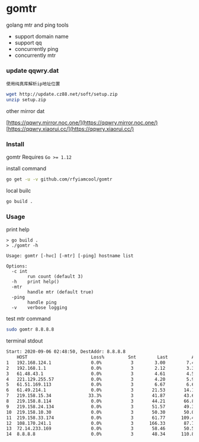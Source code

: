 # gomtr

golang mtr and ping tools

- support domain name
- support qq
- concurrently ping
- concurrently mtr

### update qqwry.dat

`使用纯真库解析ip地址位置`

```bash
wget http://update.cz88.net/soft/setup.zip
unzip setup.zip
```

other mirror dat

[https://qqwry.mirror.noc.one/](https://qqwry.mirror.noc.one/)
[https://qqwry.xiaorui.cc/](https://qqwry.xiaorui.cc/)

### Install

gomtr Requires `Go >= 1.12`

install command

```bash
go get -u -v github.com/rfyiamcool/gomtr
```

local builc

```bash
go build .
```

### Usage

print help

```
> go build .
> ./gomtr -h

Usage: gomtr [-hvc] [-mtr] [-ping] hostname list

Options:
  -c int
    	run count (default 3)
  -h	print help()
  -mtr
    	handle mtr (default true)
  -ping
    	handle ping
  -v	verbose logging
```

test mtr command

```bash
sudo gomtr 8.8.8.8
```

terminal stdout

```bash
Start: 2020-09-06 02:48:50, DestAddr: 8.8.8.8
    HOST                        Loss%         Snt        Last         Avg        Best        Wrst  GEO
1   192.168.124.1               0.0%           3        3.00        7.41        2.03       17.19  局域网:对方和您在同一内部网
2   192.168.1.1                 0.0%           3        2.12        3.35        2.12        3.99  局域网:对方和您在同一内部网
3   61.48.43.1                  0.0%           3        4.61        4.55        4.36        4.69  北京市:联通
4   221.129.255.57              0.0%           3        4.20        5.93        4.20        8.33  天津市:广电网
5   61.51.169.113               0.0%           3        6.67        6.66        6.61        6.71  北京市:联通
6   61.49.214.1                 0.0%           3       21.53       14.10        9.94       21.53  北京市:联通
7   219.158.15.34              33.3%           3       41.87       43.61       41.87       45.35  中国:联通骨干网
8   219.158.8.114               0.0%           3       44.21       66.83       43.70      112.58  中国:联通骨干网
9   219.158.24.134              0.0%           3       51.57       49.33       44.26       52.16  广东省广州市:联通骨干网互联节点
10  219.158.10.30               0.0%           3       50.30       50.09       49.92       50.30  中国:联通骨干网
11  219.158.33.174              0.0%           3       61.77      109.47       44.95      221.69  中国:联通骨干网
12  108.170.241.1               0.0%           3      166.33       87.78       46.81      166.33  香港:特别行政区
13  72.14.233.169               0.0%           3       58.46       50.55       44.45       58.46  美国:加利福尼亚州圣克拉拉县山景市谷歌公司
14  8.8.8.8                     0.0%           3       48.34      110.89       47.30      237.04  美国:加利福尼亚州圣克拉拉县山景市谷歌公司DNS服务器
```

